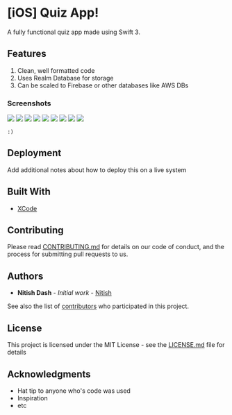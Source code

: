 # [iOS] Quiz App!

A fully functional quiz app made using Swift 3.

## Features

1. Clean, well formatted code
2. Uses Realm Database for storage
3. Can be scaled to Firebase or other databases like AWS DBs

### Screenshots

<img src="https://camo.githubusercontent.com/d55d522a8074f1624908c428d7919f1226e6a02f/68747470733a2f2f692e696d6775722e636f6d2f4d597757654a372e706e673d36307078" data-canonical-src="https://i.imgur.com/MYwWeJ7.png" width=“400” height=“715”/>

<img src="https://camo.githubusercontent.com/c138af56f2a301b60c6d6280594f8d0e252e0e1b/68747470733a2f2f692e696d6775722e636f6d2f547a766c3355302e706e67" width=“400” height=“715”/>

<img src="https://camo.githubusercontent.com/c5442db656aa269c50a467480b6823f5685ca107/68747470733a2f2f692e696d6775722e636f6d2f634b77656254672e706e67" data-canonical-src="https://i.imgur.com/cKwebTg.png" width=“400” height=“715”/>

<img src="https://camo.githubusercontent.com/066fda888a189b536b17f85a81620d05c81732f4/68747470733a2f2f692e696d6775722e636f6d2f4b4c4b445149432e706e67" data-canonical-src="https://i.imgur.com/KLKDQIC.png" width=“400” height=“715”/>

<img src="https://camo.githubusercontent.com/9d43d845ed3bc90520c990c4b8b020467d2a56ff/68747470733a2f2f692e696d6775722e636f6d2f345a4d44456e372e706e67" data-canonical-src="https://i.imgur.com/4ZMDEn7.png" width=“400” height=“715”/>

<img src="http://img4.imagetitan.com/img.php?image=16_intro1.png" data-canonical-src="http://img4.imagetitan.com/img.php?image=16_intro1.png" width=“400” height=“715”/>


<img src="http://img4.imagetitan.com/img.php?image=16_login1.png" data-canonical-src="http://img4.imagetitan.com/img.php?image=16_login1.png" width=“400” height=“715”/>

<img src="http://img4.imagetitan.com/img.php?image=16_reg2.png" data-canonical-src="http://img4.imagetitan.com/img.php?image=16_reg2.png" width=“400” height=“715”/>

<img src="http://img4.imagetitan.com/img.php?image=16_reg1.png" data-canonical-src="http://img4.imagetitan.com/img.php?image=16_reg1.png" width=“400” height=“715”/>

```
:)
```


## Deployment

Add additional notes about how to deploy this on a live system

## Built With

* [XCode](https://google.com/) 

## Contributing

Please read [CONTRIBUTING.md](https://gist.github.com/nitishdash) for details on our code of conduct, and the process for submitting pull requests to us.

## Authors

* **Nitish Dash** - *Initial work* - [Nitish](https://github.com/nitishdash)

See also the list of [contributors](https://github.com/your/project/contributors) who participated in this project.

## License

This project is licensed under the MIT License - see the [LICENSE.md](LICENSE.md) file for details

## Acknowledgments

* Hat tip to anyone who's code was used
* Inspiration
* etc
